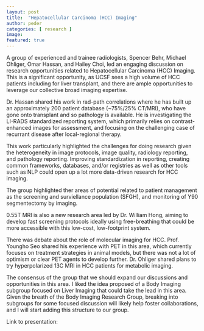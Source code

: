 ```yaml
---
layout: post
title:  "Hepatocellular Carcinoma (HCC) Imaging"
author: peder
categories: [ research ]
image: 
featured: true
---
```


A group of experienced and trainee radiologists, Spencer Behr, Michael Ohliger, Omar Hassan, and Hailey Choi, led an engaging discussion on research opportunities related to Hepatocellular Carcinoma (HCC) Imaging.  This is a significant opportunity, as UCSF sees a high volume of HCC patients including for liver transplant, and there are ample opportunities to leverage our collective broad imaging expertise.

Dr. Hassan shared his work in rad-path correlations where he has built up an approximately 200 patient database (~75%/25% CT/MRI), who have gone onto transplant and so pathology is available.  He is investigating the LI-RADS standardized reporting system, which primarily relies on contrast-enhanced images for assessment, and focusing on the challenging case of recurrant disease after local-regional therapy. 

This work particularly highlighted the challenges for doing research given the heterogeneity in image protocols, image quality, radiology reporting, and pathology reporting.  Improving standardization in reporting, creating common frameworks, databases, and/or registries as well as other tools such as NLP could open up a lot more data-driven research for HCC imaging.

The group highlighted ther areas of potential related to patient management as the screening and surviellance population (SFGH), and monitoring of Y90 segmentectomy by imaging.

0.55T MRI is also a new research area led by Dr. William Hong, aiming to develop fast screening protocols ideally using free-breathing that could be more accessible with this low-cost, low-footprint system.

There was debate about the role of molecular imaging for HCC.  Prof. Youngho Seo shared his experience with PET in this area, which currently focuses on treatment strategies in animal models, but there was not a lot of optimism or clear PET agents to develop further.  Dr. Ohliger shared plans to try hyperpolarized 13C MRI in HCC patients for metabolic imaging.

The consensus of the group that we should expand our discussions and opportunities in this area.  I liked the idea proposed of a Body Imaging subgroup focused on Liver Imaging that could take the lead in this area.  Given the breath of the Body Imaging Research Group, breaking into subgroups for some focused discussion will likely help foster collaborations, and I will start adding this structure to our group.

Link to presentation: 
